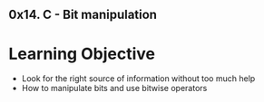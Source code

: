 ## 0x14. C - Bit manipulation
# Learning Objective
* Look for the right source of information without too much help
* How to manipulate bits and use bitwise operators
